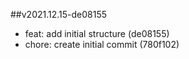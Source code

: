 ##v2021.12.15-de08155

* feat: add initial structure (de08155)
* chore: create initial commit (780f102)

